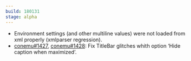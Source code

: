 ```yaml
---
build: 180131
stage: alpha
---
```


* Environment settings (and other multiline values) were not loaded from xml properly (xmlparser regression).
* [conemu#1427](https://github.com/Maximus5/ConEmu/issues/1427), [conemu#1428](https://github.com/Maximus5/ConEmu/issues/1428): Fix TitleBar glitches whith option ‘Hide caption when maximized’.
